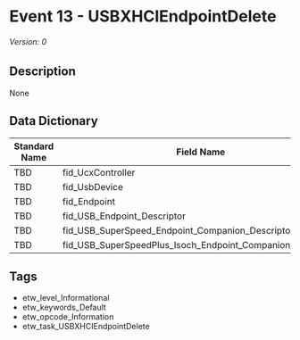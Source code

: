 # Event 13 - USBXHCIEndpointDelete
###### Version: 0

## Description
None

## Data Dictionary
|Standard Name|Field Name|Type|Description|Sample Value|
|---|---|---|---|---|
|TBD|fid_UcxController|Pointer|None|`None`|
|TBD|fid_UsbDevice|Pointer|None|`None`|
|TBD|fid_Endpoint|Pointer|None|`None`|
|TBD|fid_USB_Endpoint_Descriptor|UInt16|None|`None`|
|TBD|fid_USB_SuperSpeed_Endpoint_Companion_Descriptor|Double|None|`None`|
|TBD|fid_USB_SuperSpeedPlus_Isoch_Endpoint_Companion_Descriptor|FILETIME|None|`None`|

## Tags
* etw_level_Informational
* etw_keywords_Default
* etw_opcode_Information
* etw_task_USBXHCIEndpointDelete